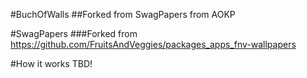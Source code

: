 
#BuchOfWalls
##Forked from SwagPapers from AOKP


#SwagPapers
###Forked from https://github.com/FruitsAndVeggies/packages_apps_fnv-wallpapers

#How it works
TBD!
